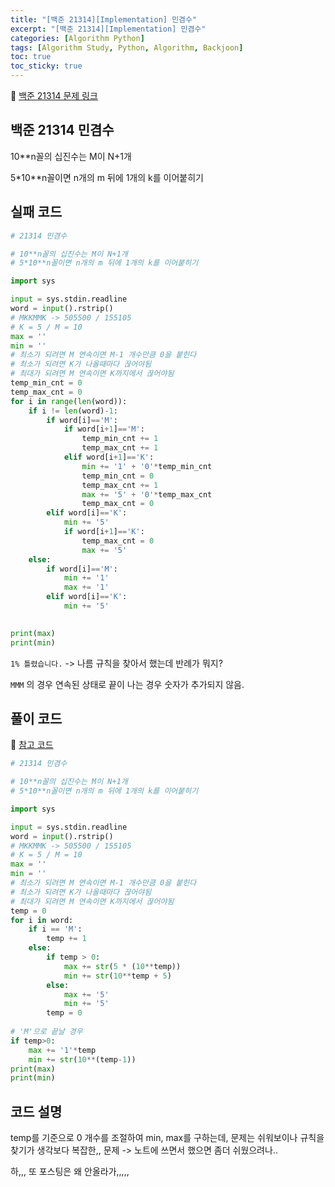 ```yaml
---
title: "[백준 21314][Implementation] 민겸수"
excerpt: "[백준 21314][Implementation] 민겸수"
categories: [Algorithm Python]
tags: [Algorithm Study, Python, Algorithm, Backjoon]
toc: true
toc_sticky: true
---
```


📌 [백준 21314 문제 링크](https://www.acmicpc.net/problem/21314) <br>

## 백준 21314 민겸수

10**n꼴의 십진수는 M이 N+1개 

5*10**n꼴이면 n개의 m 뒤에 1개의 k를 이어붙히기


## 실패 코드

```python
# 21314 민겸수

# 10**n꼴의 십진수는 M이 N+1개
# 5*10**n꼴이면 n개의 m 뒤에 1개의 k를 이어붙히기

import sys

input = sys.stdin.readline
word = input().rstrip()
# MKKMMK -> 505500 / 155105
# K = 5 / M = 10
max = ''
min = ''
# 최소가 되려면 M 연속이면 M-1 개수만큼 0을 붙힌다
# 최소가 되려면 K가 나올때마다 끊어야됨
# 최대가 되려면 M 연속이면 K까지에서 끊어야됨
temp_min_cnt = 0
temp_max_cnt = 0
for i in range(len(word)):
    if i != len(word)-1:
        if word[i]=='M':
            if word[i+1]=='M':
                temp_min_cnt += 1
                temp_max_cnt += 1
            elif word[i+1]=='K':
                min += '1' + '0'*temp_min_cnt
                temp_min_cnt = 0
                temp_max_cnt += 1
                max += '5' + '0'*temp_max_cnt
                temp_max_cnt = 0
        elif word[i]=='K':
            min += '5'
            if word[i+1]=='K':
                temp_max_cnt = 0
                max += '5'
    else:
        if word[i]=='M':
            min += '1'
            max += '1'
        elif word[i]=='K':
            min += '5'
        

print(max)
print(min)
```
`1% 틀렸습니다.` -> 나름 규칙을 찾아서 했는데 반례가 뭐지? 

`MMM` 의 경우 연속된 상태로 끝이 나는 경우 숫자가 추가되지 않음.

## 풀이 코드

📌 [참고 코드](https://yuna0125.tistory.com/44) 

```python
# 21314 민겸수

# 10**n꼴의 십진수는 M이 N+1개
# 5*10**n꼴이면 n개의 m 뒤에 1개의 k를 이어붙히기

import sys

input = sys.stdin.readline
word = input().rstrip()
# MKKMMK -> 505500 / 155105
# K = 5 / M = 10
max = ''
min = ''
# 최소가 되려면 M 연속이면 M-1 개수만큼 0을 붙힌다
# 최소가 되려면 K가 나올때마다 끊어야됨
# 최대가 되려면 M 연속이면 K까지에서 끊어야됨
temp = 0
for i in word:
    if i == 'M':
        temp += 1
    else:
        if temp > 0:
            max += str(5 * (10**temp))
            min += str(10**temp + 5)
        else:
            max += '5'
            min += '5'
        temp = 0
        
# 'M'으로 끝날 경우
if temp>0:
    max += '1'*temp
    min += str(10**(temp-1))
print(max)
print(min)
```

## 코드 설명

temp를 기준으로 0 개수를 조절하여 min, max를 구하는데, 문제는 쉬워보이나 규칙을 찾기가 생각보다 복잡한,, 문제 -> 노트에 쓰면서 했으면 좀더 쉬웠으려나.. 

하,,, 또 포스팅은 왜 안올라가,,,,,